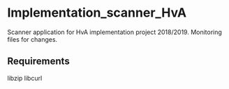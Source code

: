 # Implementation_scanner_HvA
Scanner application for HvA implementation project 2018/2019. Monitoring files for changes.

## Requirements 
libzip libcurl  
